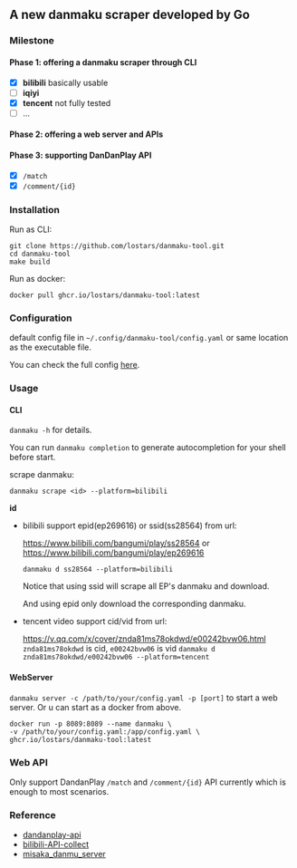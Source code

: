 ## A new danmaku scraper developed by Go

### Milestone

#### Phase 1: offering a danmaku scraper through CLI
- [x] **bilibili** basically usable
- [ ] **iqiyi**
- [x] **tencent** not fully tested
- [ ] ...

#### Phase 2: offering a web server and APIs

#### Phase 3: supporting DanDanPlay API
- [x] `/match`
- [x] `/comment/{id}`

### Installation

Run as CLI:

```
git clone https://github.com/lostars/danmaku-tool.git
cd danmaku-tool
make build
```

Run as docker:
```
docker pull ghcr.io/lostars/danmaku-tool:latest
```

### Configuration

default config file in `~/.config/danmaku-tool/config.yaml` or
same location as the executable file.

You can check the full config [here](configs/config.example.yaml).

### Usage

#### CLI

`danmaku -h` for details.

You can run `danmaku completion` to generate autocompletion for your shell before start.

scrape danmaku:
```
danmaku scrape <id> --platform=bilibili
```
**id**

* bilibili support epid(ep269616) or ssid(ss28564) from url:

    https://www.bilibili.com/bangumi/play/ss28564 or https://www.bilibili.com/bangumi/play/ep269616

    `danmaku d ss28564 --platform=bilibili`

    Notice that using ssid will scrape all EP's danmaku and download.

    And using epid only download the corresponding danmaku.
* tencent video support cid/vid from url:
  
    https://v.qq.com/x/cover/znda81ms78okdwd/e00242bvw06.html
    `znda81ms78okdwd` is cid, `e00242bvw06` is vid
    `danmaku d znda81ms78okdwd/e00242bvw06 --platform=tencent`

#### WebServer

`danmaku server -c /path/to/your/config.yaml -p [port]` to start a web server.
Or u can start as a docker from above.

```docker
docker run -p 8089:8089 --name danmaku \
-v /path/to/your/config.yaml:/app/config.yaml \
ghcr.io/lostars/danmaku-tool:latest
```

### Web API

Only support DandanPlay `/match` and `/comment/{id}` API currently which is enough to most scenarios.


### Reference

* [dandanplay-api](https://api.dandanplay.net/swagger/index.html#/)
* [bilibili-API-collect](https://github.com/SocialSisterYi/bilibili-API-collect)
* [misaka_danmu_server](https://github.com/l429609201/misaka_danmu_server)